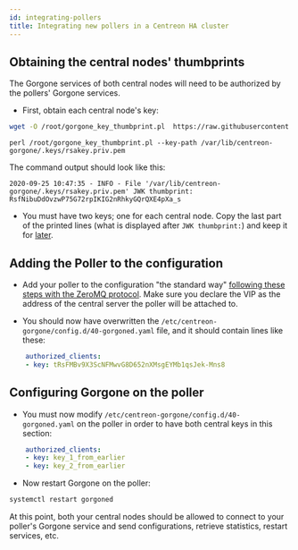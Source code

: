 ```yaml
---
id: integrating-pollers
title: Integrating new pollers in a Centreon HA cluster
---
```


## Obtaining the central nodes' thumbprints

The Gorgone services of both central nodes will need to be authorized by the pollers' Gorgone services.

* First, obtain each central node's key:

```bash
wget -O /root/gorgone_key_thumbprint.pl  https://raw.githubusercontent.com/centreon/centreon-gorgone/master/contrib/gorgone_key_thumbprint.pl
```

```
perl /root/gorgone_key_thumbprint.pl --key-path /var/lib/centreon-gorgone/.keys/rsakey.priv.pem
```

The command output should look like this:

```text
2020-09-25 10:47:35 - INFO - File '/var/lib/centreon-gorgone/.keys/rsakey.priv.pem' JWK thumbprint: RsfNibuDdOvzwP75G72rpIKIG2nRhkyGQrQXE4pXa_s
```

* You must have two keys; one for each central node. Copy the last part of the printed lines (what is displayed after `JWK thumbprint:`) and keep it for [later](#configuring-gorgone-on-the-poller).

## Adding the Poller to the configuration

* Add your poller to the configuration "the standard way" [following these steps with the ZeroMQ protocol](https://docs.centreon.com/docs/monitoring/monitoring-servers/add-a-poller-to-configuration/). Make sure you declare the VIP as the address of the central server the poller will be attached to.

* You should now have overwritten the `/etc/centreon-gorgone/config.d/40-gorgoned.yaml` file, and it should contain lines like these:

```yml
    authorized_clients:
    - key: tRsFMBv9X3ScNFMwvG8D652nXMsgEYMb1qsJek-Mns8
```

## Configuring Gorgone on the poller

* You must now modify `/etc/centreon-gorgone/config.d/40-gorgoned.yaml` on the poller in order to have both central keys in this section:

```yml
    authorized_clients:
    - key: key_1_from_earlier
    - key: key_2_from_earlier
```

* Now restart Gorgone on the poller:

```bash
systemctl restart gorgoned
```

At this point, both your central nodes should be allowed to connect to your poller's Gorgone service and send configurations, retrieve statistics, restart services, etc.
